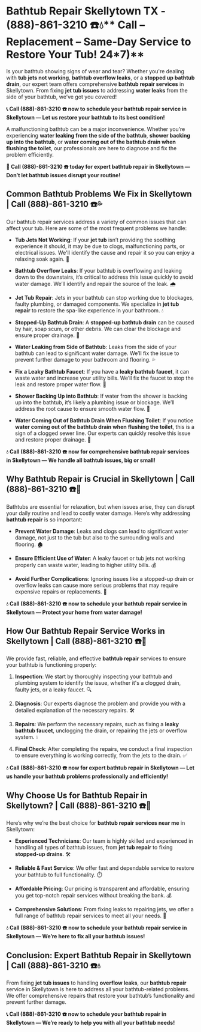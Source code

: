 # Bathtub Repair Skellytown TX - (888)-861-3210 ☎️💧** Call – Replacement – Same-Day Service to Restore Your Tub! 24*7)**

Is your bathtub showing signs of wear and tear? Whether you're dealing with **tub jets not working**, **bathtub overflow leaks**, or a **stopped up bathtub drain**, our expert team offers comprehensive **bathtub repair services** in Skellytown. From fixing **jet tub issues** to addressing **water leaks** from the side of your bathtub, we’ve got you covered!

**📞 Call (888)-861-3210 ☎️ now to schedule your bathtub repair service in Skellytown — Let us restore your bathtub to its best condition!**

A malfunctioning bathtub can be a major inconvenience. Whether you’re experiencing **water leaking from the side of the bathtub**, **shower backing up into the bathtub**, or **water coming out of the bathtub drain when flushing the toilet**, our professionals are here to diagnose and fix the problem efficiently.

**🚨 Call (888)-861-3210 ☎️ today for expert bathtub repair in Skellytown — Don’t let bathtub issues disrupt your routine!**

## **Common Bathtub Problems We Fix in Skellytown | Call (888)-861-3210 ☎️💦**

Our bathtub repair services address a variety of common issues that can affect your tub. Here are some of the most frequent problems we handle:

- **Tub Jets Not Working**: If your **jet tub** isn’t providing the soothing experience it should, it may be due to clogs, malfunctioning parts, or electrical issues. We'll identify the cause and repair it so you can enjoy a relaxing soak again. 🛁
- **Bathtub Overflow Leaks**: If your bathtub is overflowing and leaking down to the downstairs, it’s critical to address this issue quickly to avoid water damage. We’ll identify and repair the source of the leak. 🌧️
- **Jet Tub Repair**: Jets in your bathtub can stop working due to blockages, faulty plumbing, or damaged components. We specialize in **jet tub repair** to restore the spa-like experience in your bathroom. 💧
- **Stopped-Up Bathtub Drain**: A **stopped-up bathtub drain** can be caused by hair, soap scum, or other debris. We can clear the blockage and ensure proper drainage. 🚿
- **Water Leaking from Side of Bathtub**: Leaks from the side of your bathtub can lead to significant water damage. We’ll fix the issue to prevent further damage to your bathroom and flooring. 💦
- **Fix a Leaky Bathtub Faucet**: If you have a **leaky bathtub faucet**, it can waste water and increase your utility bills. We’ll fix the faucet to stop the leak and restore proper water flow. 🔧
- **Shower Backing Up into Bathtub**: If water from the shower is backing up into the bathtub, it’s likely a plumbing issue or blockage. We’ll address the root cause to ensure smooth water flow. 🚿
- **Water Coming Out of Bathtub Drain When Flushing Toilet**: If you notice **water coming out of the bathtub drain when flushing the toilet**, this is a sign of a clogged sewer line. Our experts can quickly resolve this issue and restore proper drainage. 🚽

**💧 Call (888)-861-3210 ☎️ now for comprehensive bathtub repair services in Skellytown — We handle all bathtub issues, big or small!**

## **Why Bathtub Repair is Crucial in Skellytown | Call (888)-861-3210 ☎️🔧**

Bathtubs are essential for relaxation, but when issues arise, they can disrupt your daily routine and lead to costly water damage. Here’s why addressing **bathtub repair** is so important:

- **Prevent Water Damage**: Leaks and clogs can lead to significant water damage, not just to the tub but also to the surrounding walls and flooring. 🏚️
- **Ensure Efficient Use of Water**: A leaky faucet or tub jets not working properly can waste water, leading to higher utility bills. 💰
- **Avoid Further Complications**: Ignoring issues like a stopped-up drain or overflow leaks can cause more serious problems that may require expensive repairs or replacements. 🔧

**💧 Call (888)-861-3210 ☎️ now to schedule your bathtub repair service in Skellytown — Protect your home from water damage!**

## **How Our Bathtub Repair Service Works in Skellytown | Call (888)-861-3210 ☎️🔧**

We provide fast, reliable, and effective **bathtub repair** services to ensure your bathtub is functioning properly:

1. **Inspection**: We start by thoroughly inspecting your bathtub and plumbing system to identify the issue, whether it's a clogged drain, faulty jets, or a leaky faucet. 🔍
2. **Diagnosis**: Our experts diagnose the problem and provide you with a detailed explanation of the necessary repairs. 🛠️
3. **Repairs**: We perform the necessary repairs, such as fixing a **leaky bathtub faucet**, unclogging the drain, or repairing the jets or overflow system. 💧
4. **Final Check**: After completing the repairs, we conduct a final inspection to ensure everything is working correctly, from the jets to the drain. ✅

**💧 Call (888)-861-3210 ☎️ now for expert bathtub repair in Skellytown — Let us handle your bathtub problems professionally and efficiently!**

## **Why Choose Us for Bathtub Repair in Skellytown? | Call (888)-861-3210 ☎️🌟**

Here’s why we’re the best choice for **bathtub repair services near me** in Skellytown:

- **Experienced Technicians**: Our team is highly skilled and experienced in handling all types of bathtub issues, from **jet tub repair** to fixing **stopped-up drains**. 🛠️
- **Reliable & Fast Service**: We offer fast and dependable service to restore your bathtub to full functionality. ⏱️
- **Affordable Pricing**: Our pricing is transparent and affordable, ensuring you get top-notch repair services without breaking the bank. 💰
- **Comprehensive Solutions**: From fixing leaks to repairing jets, we offer a full range of bathtub repair services to meet all your needs. 🔧

**💧 Call (888)-861-3210 ☎️ now to schedule your bathtub repair service in Skellytown — We’re here to fix all your bathtub issues!**

## **Conclusion: Expert Bathtub Repair in Skellytown | Call (888)-861-3210 ☎️💧**

From fixing **jet tub issues** to handling **overflow leaks**, our **bathtub repair** service in Skellytown is here to address all your bathtub-related problems. We offer comprehensive repairs that restore your bathtub’s functionality and prevent further damage.

**📞 Call (888)-861-3210 ☎️ now to schedule your bathtub repair in Skellytown — We’re ready to help you with all your bathtub needs!**
